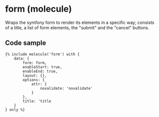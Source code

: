 # form (molecule)

Wraps the symfony form to render its elements in a specific way; consists of a title, a list of form elements, the "submit" and the "cancel" buttons.

## Code sample

```
{% include molecule('form') with {
    data: {
        form: form,
        enableStart: true,
        enableEnd: true,
        layout: {},
        options: {
            attr: {
                novalidate: 'novalidate'
            }
        },
        title: 'title
    }
} only %}
```
